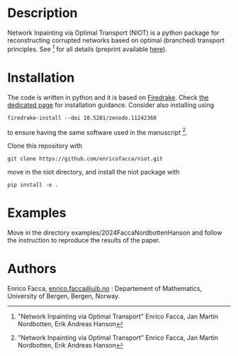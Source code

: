 # Description
Network Inpainting via Optimal Transport (NIOT) is a python package for reconstructing corrupted networks based on optimal (branched) transport principles. See [^1] for all details (preprint available [here](https://arxiv.org/abs/2405.13520)).

# Installation
The code is written in python and it is based on [Firedrake](https://www.firedrakeproject.org). Check [the dedicated page](https://www.firedrakeproject.org/download.html) for installation guidance. Consider also installing using
```
firedrake-install --doi 10.5281/zenodo.11242360
```
to ensure having the same software used in the manuscript [^1].


Clone this repository with
```
git clone https://github.com/enricofacca/niot.git
``` 
move in the niot directory, and install the niot package with
```
pip install -e .
```

# Examples
Move in the directory examples/2024FaccaNordbottenHanson and follow the instruction to reproduce the results of the paper.

# Authors
Enrico Facca, enrico.facca@uib.no : Departement of Mathematics, University of Bergen, Bergen, Norway.

[^1]:"Network Inpainting via Optimal Transport" Enrico Facca, Jan Martin Nordbotten, Erik Andreas Hanson